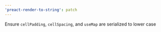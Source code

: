 ```yaml
---
'preact-render-to-string': patch
---
```


Ensure `cellPadding`, `cellSpacing`, and `useMap` are serialized to lower case
